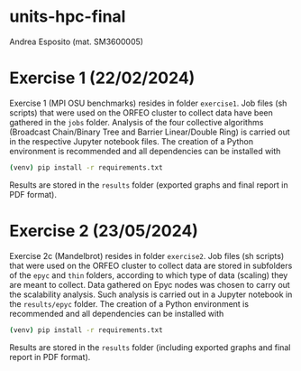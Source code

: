 # units-hpc-final

Andrea Esposito (mat. SM3600005)

# Exercise 1 (22/02/2024)
Exercise 1 (MPI OSU benchmarks) resides in folder `exercise1`. Job files (sh scripts) that were used on the ORFEO cluster to collect data have been gathered in the `jobs` folder. Analysis of the four collective algorithms (Broadcast Chain/Binary Tree and Barrier Linear/Double Ring) is carried out in the respective Jupyter notebook files. The creation of a Python environment is recommended and all dependencies can be installed with

```bash
(venv) pip install -r requirements.txt
```

Results are stored in the `results` folder (exported graphs and final report in PDF format).

# Exercise 2 (23/05/2024)
Exercise 2c (Mandelbrot) resides in folder `exercise2`. Job files (sh scripts) that were used on the ORFEO cluster to collect data are stored in subfolders of the `epyc` and `thin` folders, according to which type of data (scaling) they are meant to collect. Data gathered on Epyc nodes was chosen to carry out the scalability analysis. Such analysis is carried out in a Jupyter notebook in the `results/epyc` folder. The creation of a Python environment is recommended and all dependencies can be installed with

```bash
(venv) pip install -r requirements.txt
```

Results are stored in the `results` folder (including exported graphs and final report in PDF format).
